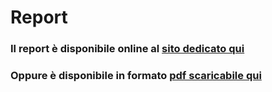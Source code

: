 # Report
### Il report è disponibile online al [sito dedicato qui](https://smartdoghouse.github.io/Report/ "Report Website") <br>
###  Oppure è disponibile in formato [pdf scaricabile qui](https://github.com/SmartDogHouse/Report/releases/latest/download/main.pdf "Pdf Download")
